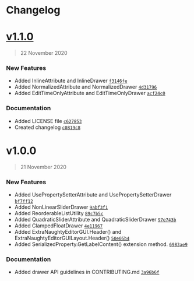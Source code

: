 # Changelog

# [v1.1.0](https://github.com/hairibar/Hairibar.NaughtyExtensions/compare/v1.0.0...v1.1.0)

> 22 November 2020



### New Features

- Added InlineAttribute and InlineDrawer [`f3146fe`](https://github.com/hairibar/Hairibar.NaughtyExtensions/commit/f3146fe8f03c34fc3f48eb3522b3b815d8e19829)
- Added NormalizedAttribute and NormalizedDrawer [`4d31796`](https://github.com/hairibar/Hairibar.NaughtyExtensions/commit/4d31796db770c4273a847e55fa5ac27babd8567a)
- Added EditTimeOnlyAttribute and EditTimeOnlyDrawer [`acf24c0`](https://github.com/hairibar/Hairibar.NaughtyExtensions/commit/acf24c014384773d9a264a2b7efabfed59469b5a)


### Documentation

- Added LICENSE file [`c627853`](https://github.com/hairibar/Hairibar.NaughtyExtensions/commit/c627853b9494443a94ad9f7df2d0bfc3ec887afe)
- Created changelog [`c0819c8`](https://github.com/hairibar/Hairibar.NaughtyExtensions/commit/c0819c89c2919f897b1c1ba1294b28b43f61ba8d)


# v1.0.0

> 21 November 2020



### New Features

- Added UsePropertySetterAttribute and UsePropertySetterDrawer [`bf7ff12`](https://github.com/hairibar/Hairibar.NaughtyExtensions/commit/bf7ff12098a5425c4fd979f32ba29f50e5c4116a)
- Added NonLinearSliderDrawer [`9abf3f1`](https://github.com/hairibar/Hairibar.NaughtyExtensions/commit/9abf3f1e81810a4556343d3cf6fae28f128b2d80)
- Added ReorderableListUtility [`89c7b5c`](https://github.com/hairibar/Hairibar.NaughtyExtensions/commit/89c7b5c0bd570672888be4811d0f8a5ad195c59c)
- Added QuadraticSliderAttribute and QuadraticSliderDrawer [`97e743b`](https://github.com/hairibar/Hairibar.NaughtyExtensions/commit/97e743be6a44d5c14d0b71fe4def95a01888e6ee)
- Added ClampedFloatDrawer [`4e11967`](https://github.com/hairibar/Hairibar.NaughtyExtensions/commit/4e1196708cbda8c98931112d4e53a98f74d9e2fc)
- Added ExtraNaughtyEditorGUI.Header() and ExtraNaughtyEditorGUILayout.Header() [`50e05b4`](https://github.com/hairibar/Hairibar.NaughtyExtensions/commit/50e05b43dddbed70339f88dbbf36833a1133b6eb)
- Added SerializedProperty.GetLabelContent() extension method. [`6983ae9`](https://github.com/hairibar/Hairibar.NaughtyExtensions/commit/6983ae9a51187a55769cab1cb0220a4636dfefd7)


### Documentation

- Added drawer API guidelines in CONTRIBUTING.md [`3a96b6f`](https://github.com/hairibar/Hairibar.NaughtyExtensions/commit/3a96b6f62657323e768e0d1910e80218e815b245)


